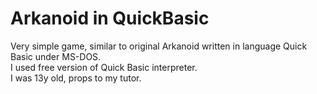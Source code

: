 # Arkanoid in QuickBasic
Very simple game, similar to original Arkanoid written in language Quick Basic under MS-DOS.  
I used free version of Quick Basic interpreter.  
I was 13y old, props to my tutor.
